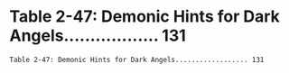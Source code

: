 # Table 2-47: Demonic Hints for Dark Angels.................. 131

```
Table 2-47: Demonic Hints for Dark Angels.................. 131
```
